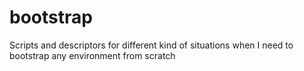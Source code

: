 bootstrap
=========

Scripts and descriptors for different kind of situations when I need to bootstrap any environment from scratch
